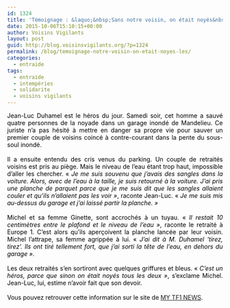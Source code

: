 ```yaml
---
id: 1324
title: 'Témoignage : &laquo;&nbsp;Sans notre voisin, on était noyés&nbsp;&raquo;'
date: 2015-10-06T15:10:15+00:00
author: Voisins Vigilants
layout: post
guid: http://blog.voisinsvigilants.org/?p=1324
permalink: /blog/temoignage-notre-voisin-on-etait-noyes-les/
categories:
  - entraide
tags:
  - entraide
  - intempéries
  - solidarite
  - voisins vigilants
---
```

<div class="pub167894">
  <div style="text-align: justify;" align="justify">
    <span style="color: #000000;">Jean-Luc Duhamel est le héros du jour. Samedi soir, cet homme a sauvé quatre personnes de la noyade dans un garage inondé de Mandelieu. Ce juriste n&rsquo;a pas hésité à mettre en danger sa propre vie pour sauver un premier couple de voisins coincé à contre-courant dans la pente du sous-soul inondé.</span>
  </div>
  
  <div style="text-align: justify;" align="justify">
    <span style="color: #000000;"> </span>
  </div>
  
  <div style="text-align: justify;" align="justify">
    <span style="color: #000000;">Il a ensuite entendu des cris venus du parking. Un couple de retraités voisins est pris au piège. Mais le niveau de l&rsquo;eau étant trop haut, impossible d&rsquo;aller les chercher. &laquo;&nbsp;<em>Je me suis souvenu que j&rsquo;avais des sangles dans la voiture. Alors, avec de l&rsquo;eau à la taille, je suis retourné à la voiture. J&rsquo;ai pris une planche de parquet parce que je me suis dit que les sangles allaient couler et qu&rsquo;ils n&rsquo;allaient pas les voir&nbsp;&raquo;</em>, raconte Jean-Luc. &laquo;&nbsp;<em>Je me suis mis au-dessus du garage et j&rsquo;ai laissé partir la planche.&nbsp;&raquo;</em></span>
  </div>
  
  <div class="ebzNative" style="text-align: justify;">
    <span style="color: #000000;"> </span>
  </div>
  
  <div style="text-align: justify;" align="justify">
    <span style="color: #000000;">Michel et sa femme Ginette, sont accrochés à un tuyau. &laquo;&nbsp;<em>Il restait 10 centimètres entre le plafond et le niveau de l&rsquo;eau&nbsp;&raquo;</em>, raconte le retraité à Europe 1. C&rsquo;est alors qu&rsquo;ils aperçoivent la planche lancée par leur voisin. Michel l&rsquo;attrape, sa femme agrippée à lui. &laquo;&nbsp;<em>J&rsquo;ai dit à M. Duhamel ‘tirez, tirez&rsquo;. Ils ont tiré tellement fort, que j&rsquo;ai sorti la tête de l&rsquo;eau, en dehors du garage&nbsp;&raquo;</em>.</span>
  </div>
  
  <div style="text-align: justify;" align="justify">
    <span style="color: #ffffff;">lm</span>
  </div>
  
  <div style="text-align: justify;" align="justify">
    <span style="color: #000000;">Les deux retraités s&rsquo;en sortiront avec quelques griffures et bleus. &laquo;&nbsp;<em>C&rsquo;est un héros, parce que sinon on était noyés tous les deux&nbsp;&raquo;</em>, s&rsquo;exclame Michel. Jean-Luc, lui, estime n&rsquo;avoir fait que son devoir.</span>
  </div>
  
  <div style="text-align: justify;" align="justify">
    <span style="color: #ffffff;">voisins</span>
  </div>
</div>

<div class="pub167894" style="text-align: justify;">
  <span style="color: #000000;">Vous pouvez retrouver cette information sur le site de</span> <a href="http://lci.tf1.fr/france/faits-divers/deluge-sur-les-alpes-maritimes-s-ils-etaient-montes-dans-ma-voiture-8665834.html">MY TF1 NEWS</a>.
</div>